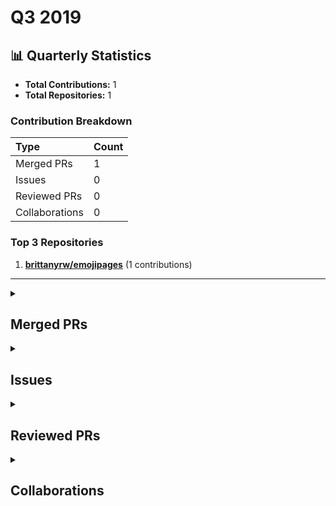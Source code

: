 # Q3 2019

## 📊 Quarterly Statistics

* **Total Contributions:** 1
* **Total Repositories:** 1

### Contribution Breakdown

| Type | Count |
| :--- | :--- |
| Merged PRs | 1 |
| Issues | 0 |
| Reviewed PRs | 0 |
| Collaborations | 0 |

### Top 3 Repositories

1. [**brittanyrw/emojipages**](https://github.com/brittanyrw/emojipages) (1 contributions)

---

<details>
 <summary><h2>Merged PRs</h2></summary>
<table style='width:100%; table-layout:fixed;'>
  <thead>
    <tr>
      <th style='width:5%;'>No.</th>
      <th style='width:20%;'>Project Name</th>
      <th style='width:30%;'>Title</th>
      <th style='width:15%;'>Created At</th>
      <th style='width:15%;'>Merged At</th>
      <th style='width:15%;'>Review Period</th>
    </tr>
  </thead>
  <tbody>
    <tr>
      <td>1.</td>
      <td>brittanyrw/emojipages</td>
      <td><a href='https://github.com/brittanyrw/emojipages/pull/183'>Add Jurassic Park</a></td>
      <td>2019-09-30</td>
      <td>2019-10-03</td>
      <td>2 days</td>
    </tr>
  </tbody>
</table>
</details>

<details>
 <summary><h2>Issues</h2></summary>
No contribution in this quarter.
</details>

<details>
 <summary><h2>Reviewed PRs</h2></summary>
No contribution in this quarter.
</details>

<details>
 <summary><h2>Collaborations</h2></summary>
No contribution in this quarter.
</details>

